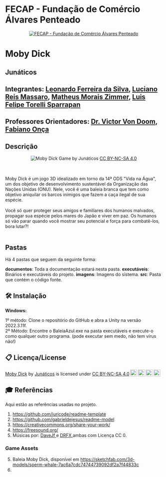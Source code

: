 # FECAP - Fundação de Comércio Álvares Penteado

<p align="center">
<a href= "https://www.fecap.br/"><img src="https://encrypted-tbn0.gstatic.com/images?q=tbn:ANd9GcRhZPrRa89Kma0ZZogxm0pi-tCn_TLKeHGVxywp-LXAFGR3B1DPouAJYHgKZGV0XTEf4AE&usqp=CAU" alt="FECAP - Fundação de Comércio Álvares Penteado" border="0"></a>
</p>

# Moby Dick

## Junáticos

## Integrantes: <a href="https://www.linkedin.com/in/leoonaardoferreira/">Leonardo Ferreira da Silva</a>, <a href="#">Luciano Reis Massaro</a>, <a href="#">Matheus Morais Zimmer</a>, <a href="#">Luis Felipe Torelli Sparrapan</a>

## Professores Orientadores: <a href="https://www.linkedin.com/in/victorbarq/">Dr. Victor Von Doom</a>, <a href="#">Fabiano Onça</a>

## Descrição

<p align="center">
<img src="https://i.imgur.com/7EuHxiB.jpg" alt="Moby Dick" border="0">
  Game by Junáticos <a rel="license" href="">CC BY-NC-SA 4.0</a>
</p>


<br><br>
Moby Dick é um jogo 3D idealizado em torno da 14ª ODS "Vida na Água", um dos objetivo de desenvolvimento sustentável da Organização das Nações Unidas (ONU). Nele, você é uma baleia branca que tem como objetivo aniquilar os barcos inimigos que fazem a caça ilegal de sua espécie.
<br><br>
Você só quer proteger seus amigos e familiares dos humanos malvados, propagar sua espécie pelos mares do Japão e viver em paz. Os humanos só vão parar quando você mostrar seu potencial e força para combatê-los, bora lutar?!
<br><br>

## Pastas

Há 4 pastas que seguem da seguinte forma:

<b>documentos</b>: Toda a documentação estará nesta pasta.
<b>executáveis</b>: Binários e executáveis do projeto.
<b>imagens</b>: Imagens do sistema.
<b>src</b>: Pasta que contém o código fonte.

## 🛠 Instalação

<b>Windows:</b>

1º método: Clone o repositório do GitHub e abra a Unity na versão 2022.3.11f.
<br>
2º Método: Encontre o BaleiaAzul.exe na pasta executáveis e execute-o como qualquer outro programa. (pode executar sem medo, não tem vírus não!)


## 📋 Licença/License

<p xmlns:cc="http://creativecommons.org/ns#" xmlns:dct="http://purl.org/dc/terms/"><a property="dct:title" rel="cc:attributionURL" href="https://github.com/2023-2-MCC1/Projeto1">Moby Dick</a> by <a rel="cc:attributionURL dct:creator" property="cc:attributionName" href="https://github.com/2023-2-MCC1">Junáticos</a> is licensed under <a href="http://creativecommons.org/licenses/by-nc-sa/4.0/?ref=chooser-v1" target="_blank" rel="license noopener noreferrer" style="display:inline-block;">CC BY-NC-SA 4.0<img style="height:22px!important;margin-left:3px;vertical-align:text-bottom;" src="https://mirrors.creativecommons.org/presskit/icons/cc.svg?ref=chooser-v1"><img style="height:22px!important;margin-left:3px;vertical-align:text-bottom;" src="https://mirrors.creativecommons.org/presskit/icons/by.svg?ref=chooser-v1"><img style="height:22px!important;margin-left:3px;vertical-align:text-bottom;" src="https://mirrors.creativecommons.org/presskit/icons/nc.svg?ref=chooser-v1"><img style="height:22px!important;margin-left:3px;vertical-align:text-bottom;" src="https://mirrors.creativecommons.org/presskit/icons/sa.svg?ref=chooser-v1"></a></p>

## 🎓 Referências

Aqui estão as referências usadas no projeto.

1. <https://github.com/iuricode/readme-template>
3. <https://github.com/gabrieldejesus/readme-model>
4. <https://creativecommons.org/share-your-work/>
6. <https://freesound.org/>
7. Músicas por: <a href="https://freesound.org/people/DaveJf/sounds/616544/"> DaveJf </a> e <a href="https://freesound.org/people/DRFX/sounds/338986/"> DRFX </a> ambas com Licença CC 0.
### Game Assets
5. Baleia Moby Dick, disponível em <https://sketchfab.com/3d-models/sperm-whale-7ac6a7cdc74744739092df2a7f44833c>
6. 
